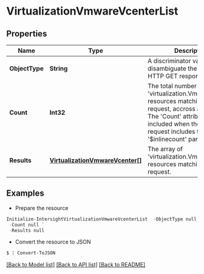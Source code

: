 # VirtualizationVmwareVcenterList
## Properties

Name | Type | Description | Notes
------------ | ------------- | ------------- | -------------
**ObjectType** | **String** | A discriminator value to disambiguate the schema of a HTTP GET response body. | 
**Count** | **Int32** | The total number of &#39;virtualization.VmwareVcenter&#39; resources matching the request, accross all pages. The &#39;Count&#39; attribute is included when the HTTP GET request includes the &#39;$inlinecount&#39; parameter. | [optional] 
**Results** | [**VirtualizationVmwareVcenter[]**](VirtualizationVmwareVcenter.md) | The array of &#39;virtualization.VmwareVcenter&#39; resources matching the request. | [optional] 

## Examples

- Prepare the resource
```powershell
Initialize-IntersightVirtualizationVmwareVcenterList  -ObjectType null `
 -Count null `
 -Results null
```

- Convert the resource to JSON
```powershell
$ | Convert-ToJSON
```

[[Back to Model list]](../README.md#documentation-for-models) [[Back to API list]](../README.md#documentation-for-api-endpoints) [[Back to README]](../README.md)


